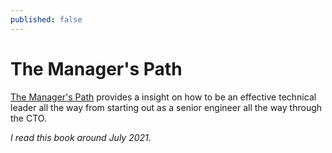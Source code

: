 ```yaml
---
published: false
---
```

# The Manager's Path

[The Manager's Path](https://www.oreilly.com/library/view/the-managers-path/9781491973882/) provides a insight on how to be an effective technical leader all the way from starting out as a senior engineer all the way through the CTO.

_I read this book around July 2021_.